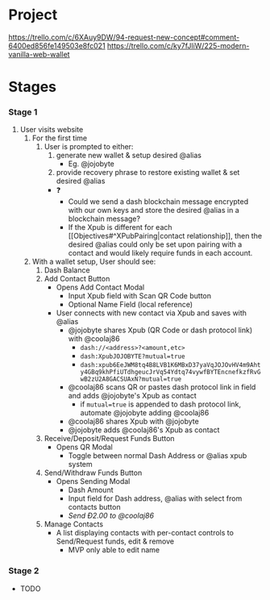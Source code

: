 # Project 
https://trello.com/c/6XAuy9DW/94-request-new-concept#comment-6400ed856fe149503e8fc021
https://trello.com/c/ky7fJliW/225-modern-vanilla-web-wallet

# Stages
### Stage 1
1. User visits website
	1. For the first time
		1. User is prompted to either:
			1. generate new wallet & setup desired @alias
				- Eg. @jojobyte
			2. provide recovery phrase to restore existing wallet & set desired @alias
			- ❓
				- Could we send a dash blockchain message encrypted with our own keys and store the desired @alias in a blockchain message?
				- If the Xpub is different for each [[Objectives#^XPubPairing|contact relationship]], then the desired @alias could only be set upon pairing with a contact and would likely require funds in each account.
	2. With a wallet setup, User should see:
		1. Dash Balance
		2. Add Contact Button
			- Opens Add Contact Modal
				- Input Xpub field with Scan QR Code button
				- Optional Name Field (local reference)
			- User connects with new contact via Xpub and saves with @alias
				- @jojobyte shares Xpub (QR Code or dash protocol link) with @coolaj86
					- `dash://<address>?<amount,etc>`
					- `dash:XpubJOJOBYTE?mutual=true`
					- `dash:xpub6EeJWM8tq4B8LVB1K6MBxD37yaVqJOJOvHV4m9Ahty4GBq9khPfiUTdhgeucJrVq54Ydtq74vywfBYTEncnefkzfRvGwB2zU2A8GACSUAxN?mutual=true`
				- @coolaj86 scans QR or pastes dash protocol link in field and adds @jojobyte's Xpub as contact
					- if `mutual=true` is appended to dash protocol link, automate @jojobyte adding @coolaj86
				- @coolaj86 shares Xpub with @jojobyte
				- @jojobyte adds @coolaj86's Xpub as contact
		3. Receive/Deposit/Request Funds Button
			- Opens QR Modal
				- Toggle between normal Dash Address or @alias xpub system
		4. Send/Withdraw Funds Button
			- Opens Sending Modal
				- Dash Amount
				- Input field for Dash address, @alias with select from contacts button
				- *Send Ð2.00 to @coolaj86*
		5. Manage Contacts
			- A list displaying contacts with per-contact controls to Send/Request funds, edit & remove
				- MVP only able to edit name

### Stage 2
- TODO